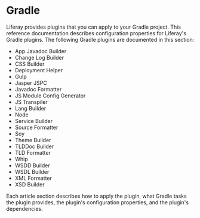 # Gradle

Liferay provides plugins that you can apply to your Gradle project. This
reference documentation describes configuration properties for Liferay's Gradle
plugins. The following Gradle plugins are documented in this section:

- App Javadoc Builder
- Change Log Builder
- CSS Builder
- Deployment Helper
- Gulp
- Jasper JSPC
- Javadoc Formatter
- JS Module Config Generator
- JS Transpiler
- Lang Builder
- Node
- Service Builder
- Source Formatter
- Soy
- Theme Builder
- TLDDoc Builder
- TLD Formatter
- Whip
- WSDD Builder
- WSDL Builder
- XML Formatter
- XSD Builder

Each article section describes how to apply the plugin, what Gradle tasks the
plugin provides, the plugin's configuration properties, and the plugin's
dependencies. 
